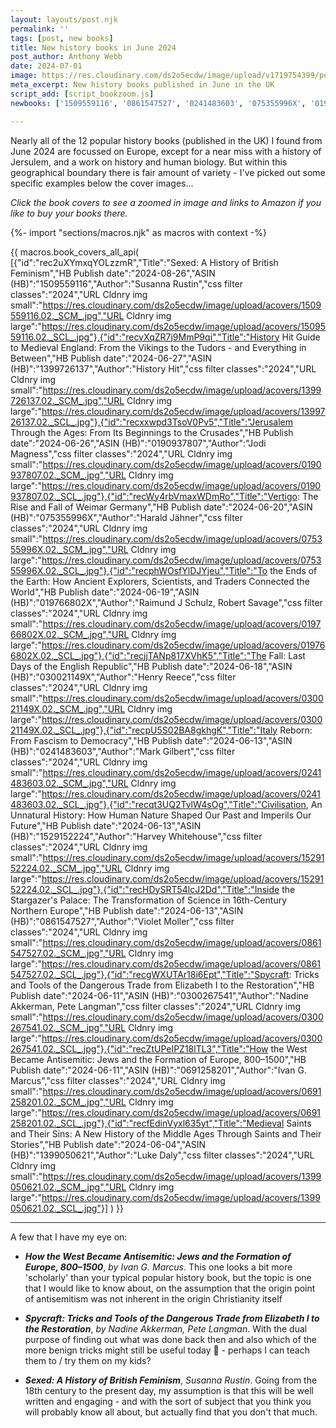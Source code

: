 ```yaml
---
layout: layouts/post.njk
permalink: ''
tags: [post, new books]
title: New history books in June 2024
post_author: Anthony Webb
date: 2024-07-01
image: https://res.cloudinary.com/ds2o5ecdw/image/upload/v1719754399/posts/June2024_newhistorybooks.jpg
meta_excerpt: New history books published in June in the UK
script_add: [script_bookzoom.js]
newbooks: ['1509559116', '0861547527', '0241483603', '075355996X', '019766802X', '1529152224']

---
```

Nearly all of the 12 popular history books (published in the UK) I found from June 2024 are focussed on Europe, except for a near miss with a history of Jersulem, and a work on history and human biology. But within this geographical boundary there is fair amount of variety - I've picked out some specific examples below the cover images...

_Click the book covers to see a zoomed in image and links to Amazon if you like to buy your books there._

{%- import "sections/macros.njk" as macros with context -%}

{{ macros.book_covers_all_api(
[{"id":"rec2uXYmxqYOLzzmR","Title":"Sexed: A History of British Feminism","HB Publish date":"2024-08-26","ASIN (HB)":"1509559116","Author":"Susanna Rustin","css filter classes":"2024","URL Cldnry img small":"https://res.cloudinary.com/ds2o5ecdw/image/upload/acovers/1509559116.02._SCM_.jpg","URL Cldnry img large":"https://res.cloudinary.com/ds2o5ecdw/image/upload/acovers/1509559116.02._SCL_.jpg"},{"id":"recvXqZR7j9MmP9qi","Title":"History Hit Guide to Medieval England: From the Vikings to the Tudors - and Everything in Between","HB Publish date":"2024-06-27","ASIN (HB)":"1399726137","Author":"History Hit","css filter classes":"2024","URL Cldnry img small":"https://res.cloudinary.com/ds2o5ecdw/image/upload/acovers/1399726137.02._SCM_.jpg","URL Cldnry img large":"https://res.cloudinary.com/ds2o5ecdw/image/upload/acovers/1399726137.02._SCL_.jpg"},{"id":"recxxwpd3TsoV0Pv5","Title":"Jerusalem Through the Ages: From Its Beginnings to the Crusades","HB Publish date":"2024-06-26","ASIN (HB)":"0190937807","Author":"Jodi Magness","css filter classes":"2024","URL Cldnry img small":"https://res.cloudinary.com/ds2o5ecdw/image/upload/acovers/0190937807.02._SCM_.jpg","URL Cldnry img large":"https://res.cloudinary.com/ds2o5ecdw/image/upload/acovers/0190937807.02._SCL_.jpg"},{"id":"recWy4rbVmaxWDmRo","Title":"Vertigo: The Rise and Fall of Weimar Germany","HB Publish date":"2024-06-20","ASIN (HB)":"075355996X","Author":"Harald Jähner","css filter classes":"2024","URL Cldnry img small":"https://res.cloudinary.com/ds2o5ecdw/image/upload/acovers/075355996X.02._SCM_.jpg","URL Cldnry img large":"https://res.cloudinary.com/ds2o5ecdw/image/upload/acovers/075355996X.02._SCL_.jpg"},{"id":"recphWOsfYlDJYjeu","Title":"To the Ends of the Earth: How Ancient Explorers, Scientists, and Traders Connected the World","HB Publish date":"2024-06-19","ASIN (HB)":"019766802X","Author":"Raimund J Schulz, Robert Savage","css filter classes":"2024","URL Cldnry img small":"https://res.cloudinary.com/ds2o5ecdw/image/upload/acovers/019766802X.02._SCM_.jpg","URL Cldnry img large":"https://res.cloudinary.com/ds2o5ecdw/image/upload/acovers/019766802X.02._SCL_.jpg"},{"id":"recjjTANp817XVhK5","Title":"The Fall: Last Days of the English Republic","HB Publish date":"2024-06-18","ASIN (HB)":"030021149X","Author":"Henry Reece","css filter classes":"2024","URL Cldnry img small":"https://res.cloudinary.com/ds2o5ecdw/image/upload/acovers/030021149X.02._SCM_.jpg","URL Cldnry img large":"https://res.cloudinary.com/ds2o5ecdw/image/upload/acovers/030021149X.02._SCL_.jpg"},{"id":"recpU5S02BA8gkhgK","Title":"Italy Reborn: From Fascism to Democracy","HB Publish date":"2024-06-13","ASIN (HB)":"0241483603","Author":"Mark Gilbert","css filter classes":"2024","URL Cldnry img small":"https://res.cloudinary.com/ds2o5ecdw/image/upload/acovers/0241483603.02._SCM_.jpg","URL Cldnry img large":"https://res.cloudinary.com/ds2o5ecdw/image/upload/acovers/0241483603.02._SCL_.jpg"},{"id":"recqt3UQ2TvlW4sOg","Title":"Civilisation, An Unnatural History: How Human Nature Shaped Our Past and Imperils Our Future","HB Publish date":"2024-06-13","ASIN (HB)":"1529152224","Author":"Harvey Whitehouse","css filter classes":"2024","URL Cldnry img small":"https://res.cloudinary.com/ds2o5ecdw/image/upload/acovers/1529152224.02._SCM_.jpg","URL Cldnry img large":"https://res.cloudinary.com/ds2o5ecdw/image/upload/acovers/1529152224.02._SCL_.jpg"},{"id":"recHDySRT54lcJ2Dd","Title":"Inside the Stargazer's Palace: The Transformation of Science in 16th-Century Northern Europe","HB Publish date":"2024-06-13","ASIN (HB)":"0861547527","Author":"Violet Moller","css filter classes":"2024","URL Cldnry img small":"https://res.cloudinary.com/ds2o5ecdw/image/upload/acovers/0861547527.02._SCM_.jpg","URL Cldnry img large":"https://res.cloudinary.com/ds2o5ecdw/image/upload/acovers/0861547527.02._SCL_.jpg"},{"id":"recgWXUTAr18i6Ept","Title":"Spycraft: Tricks and Tools of the Dangerous Trade from Elizabeth I to the Restoration","HB Publish date":"2024-06-11","ASIN (HB)":"0300267541","Author":"Nadine Akkerman, Pete Langman","css filter classes":"2024","URL Cldnry img small":"https://res.cloudinary.com/ds2o5ecdw/image/upload/acovers/0300267541.02._SCM_.jpg","URL Cldnry img large":"https://res.cloudinary.com/ds2o5ecdw/image/upload/acovers/0300267541.02._SCL_.jpg"},{"id":"recZtUPeIPZ18lTL3","Title":"How the West Became Antisemitic: Jews and the Formation of Europe, 800–1500","HB Publish date":"2024-06-11","ASIN (HB)":"0691258201","Author":"Ivan G. Marcus","css filter classes":"2024","URL Cldnry img small":"https://res.cloudinary.com/ds2o5ecdw/image/upload/acovers/0691258201.02._SCM_.jpg","URL Cldnry img large":"https://res.cloudinary.com/ds2o5ecdw/image/upload/acovers/0691258201.02._SCL_.jpg"},{"id":"recfEdinVyxl635yt","Title":"Medieval Saints and Their Sins: A New History of the Middle Ages Through Saints and Their Stories","HB Publish date":"2024-06-04","ASIN (HB)":"1399050621","Author":"Luke Daly","css filter classes":"2024","URL Cldnry img small":"https://res.cloudinary.com/ds2o5ecdw/image/upload/acovers/1399050621.02._SCM_.jpg","URL Cldnry img large":"https://res.cloudinary.com/ds2o5ecdw/image/upload/acovers/1399050621.02._SCL_.jpg"}]
) }}

---

A few that I have my eye on:

- ___How the West Became Antisemitic: Jews and the Formation of Europe, 800–1500___, _by Ivan G. Marcus_. This one looks a bit more 'scholarly' than your typical popular history book, but the topic is one that I would like to know about, on the assumption that the origin point of antisemitism was not inherent in the origin Christianity itself

- ___Spycraft: Tricks and Tools of the Dangerous Trade from Elizabeth I to the Restoration___, _by Nadine Akkerman, Pete Langman_. With the dual purpose of finding out what was done back then and also which of the more benign tricks might still be useful today 🙂 - perhaps I can teach them to / try them on my kids?

- ___Sexed: A History of British Feminism___, _Susanna Rustin_. Going from the 18th century to the present day, my assumption is that this will be well written and engaging - and with the sort of subject that you think you will probably know all about, but actually find that you don't that much.